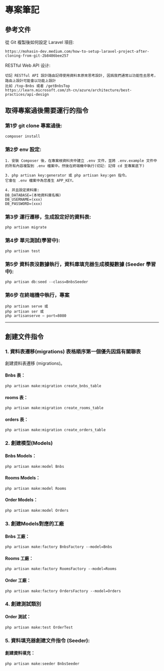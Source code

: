 # 專案筆記

## 參考文件
從 Git 複製後如何設定 Laravel 項目:
```
https://mohasin-dev.medium.com/how-to-setup-laravel-project-after-cloning-from-git-2b8486bee257
```
RESTful Web API 设计:
```
切記 RESTful API 設計路由記得使用資料本原來思考設計, 因爲我們通常以功能性去思考，路由上設計可能會以功能上設計
比如 /top-Bnbs 或者 /getBnbsTop
https://learn.microsoft.com/zh-cn/azure/architecture/best-practices/api-design
```
## 取得專案過後需要運行的指令

### 第1步 git clone 專案過後:
```
composer install
```
### 第2步 env 設定:
```
1. 安裝 Composer 後，在專案根資料夾中建立 .env 文件，並將 .env.example 文件中的所有內容複製到 .env 檔案中。然後在終端機中執行(切記: 記得 cd 至專案底下)

3. php artisan key:generator 或 php artisan key:gen 指令。
它會在 .env 檔案中為您產生 APP_KEY。

4. 并且設定資料庫:
DB_DATABASE=(本地資料庫名稱)
DB_USERNAME=(xxx)
DB_PASSWORD=(xxx)
```
### 第3步 運行遷移，生成設定好的資料表:
```
php artisan migrate
```
### 第4步 單元測試(學習中):
```
php artisan test
```
### 第5步 資料表沒數據執行，資料庫填充器生成模擬數據 (Seeder 學習中):
```
php artisan db:seed --class=BnbsSeeder
```
### 第6步 在終端機中執行，專案
```
php artisan serve 或
php artisan ser 或
php artisanserve — port=8080
```
---

## 創建文件指令

### 1. 資料表遷移(migrations) 表格順序第一個優先因爲有關聯表
創建資料表遷移 (migrations)。
#### Bnbs 表：
```
php artisan make:migration create_bnbs_table
```
#### rooms 表：
```
php artisan make:migration create_rooms_table
```
#### orders 表：
```
php artisan make:migration create_orders_table
```

### 2. 創建模型(Models)
#### Bnbs Models：
```
php artisan make:model Bnbs
```
#### Rooms Models：
```
php artisan make:model Rooms
```
#### Order Models：
```
php artisan make:model Orders
```

### 3. 創建Models對應的工廠
#### Bnbs 工廠：
```
php artisan make:factory BnbsFactory --model=Bnbs
```
#### Rooms 工廠：
```
php artisan make:factory RoomsFactory --model=Rooms
```
#### Order 工廠：
```
php artisan make:factory OrdersFactory --model=Orders
```

### 4. 創建測試類別
#### Order 測試：
```
php artisan make:test OrderTest
```

### 5. 資料填充器創建文件指令 (Seeder):
#### 創建資料填充：
```
php artisan make:seeder BnbsSeeder
```